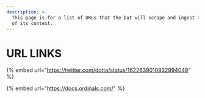 ```yaml
---
description: >-
  This page is for a list of URLs that the bot will scrape and ingest as a part
  of its context.
---
```


# URL LINKS

{% embed url="https://twitter.com/dotta/status/1622639010932994049" %}

{% embed url="https://docs.ordinals.com/" %}
